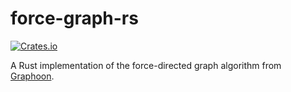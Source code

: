 # force-graph-rs

[![Crates.io][crates_img]][crates_link]

[crates_img]: https://img.shields.io/crates/v/force_graph.svg
[crates_link]: https://crates.io/crates/force_graph

A Rust implementation of the force-directed graph algorithm from [Graphoon](https://github.com/rm-code/Graphoon/).
